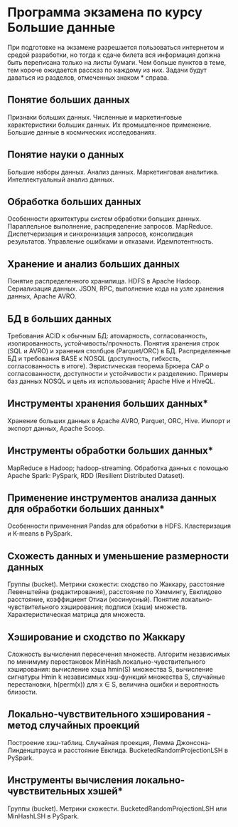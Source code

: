 # Программа экзамена по курсу Большие данные
При подготовке на экзамене разрешается пользоваться интернетом и средой разработки, но тогда к сдаче билета вся информация должна быть переписана только на листы бумаги.
Чем больше пунктов в теме, тем короче ожидается рассказ по каждому из них.
Задачи будут даваться из разделов, отмеченных знаком \* справа.

## Понятие больших данных
Признаки больших данных. Численные и маркетинговые характеристики больших данных. Их промышленное применение. Большие данные в космических исследованиях.
## Понятие науки о данных
Большие наборы данных. Анализ данных. Маркетинговая аналитика. Интеллектуальный анализ данных.
## Обработка больших данных
Особенности архитектуры систем обработки больших данных. Параллельное выполнение, распределение запросов. MapReduce. Диспетчеризация и синхронизация запросов, консолидация результатов. Управление ошибками и отказами. Идемпотентность.
## Хранение и анализ больших данных
Понятие распределенного хранилища. HDFS в Apache Hadoop. Сериализация данных. JSON, RPC, выполнение кода на узле хранения данных, Apache AVRO.
## БД в больших данных
Требования ACID к обычным БД: атомарность, согласованность, изолированность, устойчивость/прочность. Понятия хранения строк (SQL и AVRO) и хранения столбцов (Parquet/ORC) в БД. Распределенные БД и требования BASE к NOSQL (доступность, гибкость, согласованность в итоге). Эвристическая теорема Брюера CAP о согласованности, доступности и устойчивости к разделению. Примеры баз данных NOSQL и цель их использования; Apache Hive и HiveQL.
## Инструменты хранения больших данных*
Хранение больших данных в Apache AVRO, Parquet, ORC, Hive. Импорт и экспорт данных, Apache Scoop.
## Инструменты обработки больших данных*
MapReduce в Hadoop; hadoop-streaming. Обработка данных с помощью Apache Spark: PySpark, RDD (Resilient Distributed Dataset).
## Применение инструментов анализа данных для обработки больших данных*
Особенности применения Pandas для обработки в HDFS. Кластеризация и K-means в PySpark.
## Схожесть данных и уменьшение размерности данных
Группы (bucket). Метрики схожести: сходство по Жаккару, расстояние Левенштейна (редактирования), расстояние по Хэммингу, Евклидово расстояние, коэффициент Отиаи (косинусный). Понятие локально-чувствительного хэширования; подписи (хэши) множеств. Характеристическая матрица для множеств.
## Хэширование и сходство по Жаккару
Сложность вычисления пересечения множеств. Алгоритм независимых по минимуму перестановок MinHash локально-чувствительного хэширования: вычисление хэша hmin(S) множества S, вычисление сигнатуры Hmin k независимых хэш-функций множества S, случайные перестановки, h(perm(x)) для x ∈ S, величина ошибки и вероятность близости.
## Локально-чувствительного хэширования - метод случайных проекций
Построение хэш-таблиц. Случайная проекция, Лемма Джонсона-Линденштрауса и расстояние Евклида. BucketedRandomProjectionLSH в PySpark.
## Инструменты вычисления локально-чувствительных хэшей*
Группы (bucket). Метрики схожести. BucketedRandomProjectionLSH или MinHashLSH в PySpark.
